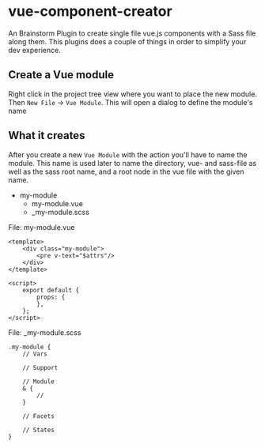 # vue-component-creator
An Brainstorm Plugin to create single file vue.js components with a Sass file along them.
This plugins does a couple of things in order to simplify your dev experience.

## Create a Vue module
Right click in the project tree view where you want to place the new module. Then `New File` -> `Vue Module`.
This will open a dialog to define the module's name


## What it creates
After you create a new `Vue Module` with the action you'll have to name the module. This name is used later
to name the directory, vue- and sass-file as well as the sass root name, and a root node in the vue file
with the given name.

- my-module
  - my-module.vue
  - _my-module.scss


File: my-module.vue

    <template>
        <div class="my-module">
            <pre v-text="$attrs"/>
        </div>
    </template>
    
    <script>
        export default {
            props: {
            },
        };
    </script>


File: _my-module.scss

    .my-module {
        // Vars

        // Support

        // Module
        & {
            //
        }

        // Facets

        // States
    }


